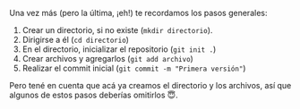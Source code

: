 Una vez más (pero la última, ¡eh!) te recordamos los pasos generales:

1. Crear un directorio, si no existe (`mkdir directorio`).
2. Dirigirse a él (`cd directorio`)
3. En el directorio, inicializar el repositorio (`git init .`)
4. Crear archivos y agregarlos (`git add archivo`)
5. Realizar el commit inicial (`git commit -m "Primera versión"`)

Pero tené en cuenta que acá ya creamos el directorio y los archivos, así que algunos de estos pasos deberías omitirlos :innocent:.
